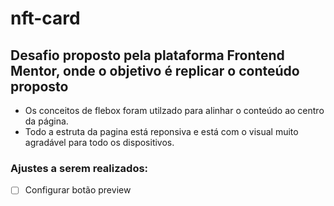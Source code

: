# nft-card
## Desafio proposto pela plataforma Frontend Mentor, onde o objetivo é replicar o conteúdo proposto

* Os conceitos de flebox foram utilzado para alinhar o conteúdo ao centro da página.
* Todo a estruta da pagina está reponsiva e está com o visual muito agradável para todo os dispositivos. 

### Ajustes a serem realizados: 
- [ ] Configurar botão preview

